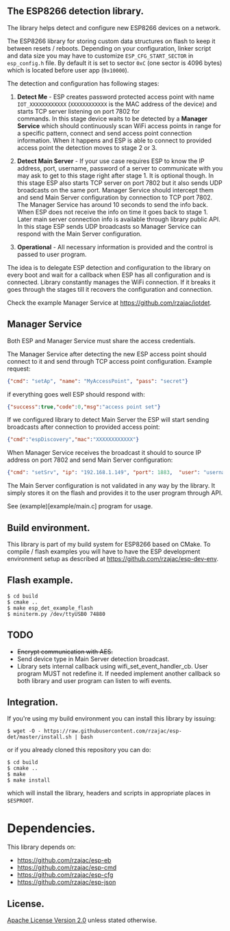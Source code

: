 ## The ESP8266 detection library.

The library helps detect and configure new ESP8266 devices on a network. 

The ESP8266 library for storing custom data structures on flash to keep it between resets / reboots.
Depending on your configuration, linker script and data size you may have to customize 
`ESP_CFG_START_SECTOR` in `esp_config.h` file. By default it is set 
to sector `0xC` (one sector is 4096 bytes) which is located before user app (`0x10000`).  

The detection and configuration has following stages:

1. **Detect Me** - ESP creates password protected access point with name `IOT_XXXXXXXXXXXX` 
(`XXXXXXXXXXXX` is the MAC address of the device) and starts TCP server listening on port 7802 for  
commands. In this stage device waits to be detected by a **Manager Service** which should
continuously scan WiFi access points in range for a specific pattern, connect and send 
access point connection information. When it happens and ESP is able to connect to 
provided access point the detection moves to stage 2 or 3. 

2. **Detect Main Server** - If your use case requires ESP to know the IP address, 
port, username, password of a server to communicate with you may ask to get to this 
stage right after stage 1. It is optional though. In this stage ESP also starts TCP 
server on port 7802 but it also sends UDP broadcasts on the same port. Manager Service 
should intercept them and send Main Server configuration by connection to TCP port 7802.
The Manager Service has around 10 seconds to send the info back. When ESP does not 
receive the info on time it goes back to stage 1. 
Later main server connection info is available through library public API. 
In this stage ESP sends UDP broadcasts so Manager Service can respond with the 
Main Server configuration.

3. **Operational** - All necessary information is provided and the control is passed to 
user program.

The idea is to delegate ESP detection and configuration to the library on every boot and
wait for a callback when ESP has all configuration and is connected. Library constantly manages
the WiFi connection. If it breaks it goes through the stages till it recovers the configuration
and connection.  

Check the example Manager Service at https://github.com/rzajac/iotdet.

## Manager Service

Both ESP and Manager Service must share the access credentials.

The Manager Service after detecting the new ESP access point should connect to it and send
through TCP access point configuration. Example request:

```json
{"cmd": "setAp", "name": "MyAccessPoint", "pass": "secret"}
``` 

if everything goes well ESP should respond with:

```json
{"success":true,"code":0,"msg":"access point set"}
```

If we configured library to detect Main Server the ESP will start sending broadcasts 
after connection to provided access point:

```json
{"cmd":"espDiscovery","mac":"XXXXXXXXXXXX"}
``` 

When Manager Service receives the broadcast it should to source IP address on port 7802 and send
Main Server configuration:

```json
{"cmd": "setSrv", "ip": "192.168.1.149", "port": 1883,  "user": "username", "pass": "secret"}
```

The Main Server configuration is not validated in any way by the library. It simply stores it
on the flash and provides it to the user program through API. 

See (example)[example/main.c] program for usage.

## Build environment.

This library is part of my build system for ESP8266 based on CMake.
To compile / flash examples you will have to have the ESP development 
environment setup as described at https://github.com/rzajac/esp-dev-env.

## Flash example.

```
$ cd build
$ cmake ..
$ make esp_det_example_flash
$ miniterm.py /dev/ttyUSB0 74880
```

## TODO

- ~~Encrypt communication with AES.~~  
- Send device type in Main Server detection broadcast.
- Library sets internal callback using wifi_set_event_handler_cb. User program MUST not redefine it. If needed implement
another callback so both library and user program can listen to wifi events.

## Integration.

If you're using my build environment you can install this library by issuing:

```
$ wget -O - https://raw.githubusercontent.com/rzajac/esp-det/master/install.sh | bash
```

or if you already cloned this repository you can do:

```
$ cd build
$ cmake ..
$ make
$ make install
```

which will install the library, headers and scripts in appropriate places 
in `$ESPROOT`.

# Dependencies.

This library depends on:

- https://github.com/rzajac/esp-eb
- https://github.com/rzajac/esp-cmd
- https://github.com/rzajac/esp-cfg
- https://github.com/rzajac/esp-json

## License.

[Apache License Version 2.0](LICENSE) unless stated otherwise.
